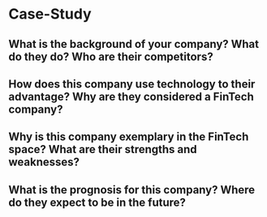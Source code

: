 # Case-Study

What is the background of your company? What do they do? Who are their competitors?
---

How does this company use technology to their advantage? Why are they considered a FinTech company?
---

Why is this company exemplary in the FinTech space? What are their strengths and weaknesses?
---

What is the prognosis for this company? Where do they expect to be in the future?
---




